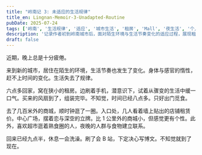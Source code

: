 ```yaml
---
title: "岭南记 3: 未适应的生活规律"
title_en: Lingnan-Memoir-3-Unadapted-Routine
pubDate: 2025-07-24
tags: ['岭南', '生活规律', '适应', '城市生活', '租房', 'Mall', '夜生活', '个人成长']
description: '记录作者初到岭南城市后，面对陌生环境与生活节奏变化的适应过程，展现租房、夜生活、城市节奏等真实体验，探讨个人成长与生活规律的调整。'
draft: false
---
```




近期，晚上总是十分疲倦。

来到新的城市，居住在陌生的环境，生活节奏也发生了变化。身体与感官的惰性，赶不上时间的变化。生活失去了规律。

六点多回家，窝在狭小的租房。边刷着手机，潜意识下，试着从骤变的生活中缓一口气。买来的风扇到了，组装完毕。不知觉，时间已经八点多。只好出门觅食。

去了几百米外的商城，顺时钟逛了一圈。入口处，几人看着墙上贴出的店铺租赁价。中心广场，摆着恋与深空的立牌。比 1 公里外的商城小，但感觉更有个性。此外，喜欢超市逛着熟食圈的人，夜晚的人群与食物建立联系。

回来已经九点半，休息一会洗澡。刷了会 B 站，下定决心写博文。不知觉就到了现在。

